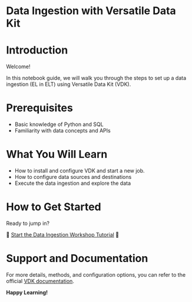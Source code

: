 # Data Ingestion with Versatile Data Kit

# Introduction

Welcome!

In this notebook guide, we will walk you through the steps to set up a data ingestion (EL in ELT) using Versatile Data Kit (VDK).

# Prerequisites

- Basic knowledge of Python and SQL
- Familiarity with data concepts and APIs

# What You Will Learn

- How to install and configure VDK and start a new job.
- How to configure data sources and destinations
- Execute the data ingestion and explore the data

# How to Get Started

Ready to jump in?

🚀 [Start the Data Ingestion Workshop Tutorial](https://colab.research.google.com/github/vmware/versatile-data-kit/blob/main/events/data-sources/Ingest.ipynb) 🚀

# Support and Documentation

For more details, methods, and configuration options, you can refer to the official [VDK documentation](https://github.com/vmware/versatile-data-kit).

**Happy Learning!**
